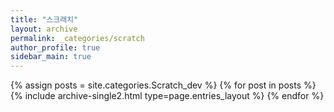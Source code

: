 ```yaml
---
title: "스크래치"
layout: archive
permalink: _categories/scratch
author_profile: true
sidebar_main: true
---
```



{% assign posts = site.categories.Scratch_dev %}
{% for post in posts %} {% include archive-single2.html type=page.entries_layout %} {% endfor %}
